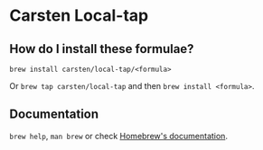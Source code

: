 # Carsten Local-tap

## How do I install these formulae?

`brew install carsten/local-tap/<formula>`

Or `brew tap carsten/local-tap` and then `brew install <formula>`.

## Documentation

`brew help`, `man brew` or check [Homebrew's documentation](https://docs.brew.sh).
